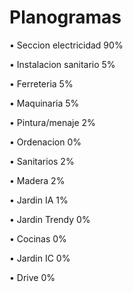 # Planogramas

•	Seccion electricidad 90%

•	Instalacion sanitario 5%

•	Ferreteria 5%

•	Maquinaria 5%

•	Pintura/menaje 2%

•	Ordenacion 0%

•	Sanitarios 2%

•	Madera 2%

•	Jardin IA 1%

•	Jardin Trendy 0%

•	Cocinas 0%

•	Jardin IC 0%

•	Drive 0%

